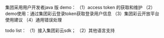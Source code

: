 集团采用用户开发者java 版 demo：
（1）access token 的获取和维护
（2）demo使用：通过集团彩云登录token获取登录用户信息
（3）集团彩云开放平台使用建议
（4）通用错误处理


todo list：
（1）接入集团彩云sdk；
（2）其他语言支持
